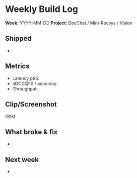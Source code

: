 # Weekly Build Log

**Week:** YYYY-MM-DD
**Project:** DocChat / Mini-Recsys / Vision

## Shipped
-

## Metrics
- Latency p95:
- nDCG@10 / accuracy:
- Throughput:

## Clip/Screenshot
(link)

## What broke & fix
-

## Next week
-
